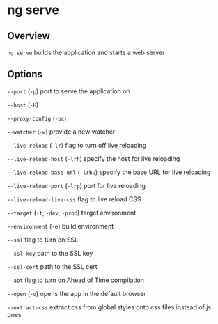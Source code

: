 # ng serve

## Overview
`ng serve` builds the application and starts a web server

## Options
`--port` (`-p`) port to serve the application on

`--host` (`-H`)

`--proxy-config` (`-pc`)

`--watcher` (`-w`) provide a new watcher

`--live-reload` (`-lr`) flag to turn off live reloading

`--live-reload-host` (`-lrh`) specify the host for live reloading

`--live-reload-base-url` (`-lrbu`) specify the base URL for live reloading

`--live-reload-port` (`-lrp`) port for live reloading

`--live-reload-live-css` flag to live reload CSS

`--target` (`-t`, `-dev`, `-prod`) target environment

`--environment` (`-e`) build environment

`--ssl` flag to turn on SSL

`--ssl-key` path to the SSL key

`--ssl-cert` path to the SSL cert

`--aot` flag to turn on Ahead of Time compilation

`--open` (`-o`) opens the app in the default browser

`--extract-css` extract css from global styles onto css files instead of js ones
